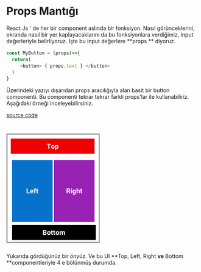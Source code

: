 # Props Mantığı

React Js ' de her bir component aslında bir fonksiyon. Nasıl görünceklerini, ekranda nasıl bir yer kaplayacaklarını da bu fonksiyonlara verdiğimiz, input değerleriyle belirliyoruz. İşte bu input değerlere **props ** diyoruz.

```js
const MyButton = (props)=>{
  return( 
     <button> { props.text } </button>
  )
}
```

Üzerindeki yazıyı dışarıdan props aracılığıyla alan basit bir button componenti. Bu componenti tekrar tekrar farklı props'lar ile kullanabiliriz.  Aşağıdaki örneği inceleyebilirsiniz.

[source code](http://jsbin.com/mebesol/9/edit?html,js,output)

# ![](/assets/Desktop22.png)

Yukarıda gördüğünüz bir önyüz. Ve bu UI **Top, Left, Right **ve** Bottom **componentleriyle  4 e bölünmüş durumda.

